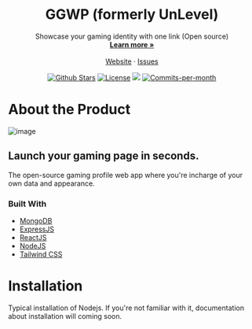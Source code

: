 <p align="center">
  <h1 align="center">GGWP (formerly UnLevel)</h3>

  <p align="center">
    Showcase your gaming identity with one link (Open source)
    <br />
    <a href="https://ggwp.link/"><strong>Learn more »</strong></a>
    <br />
    <br />
    <a href="https://ggwp.link">Website</a>
    ·
    <a href="https://github.com/ggwp-technology/ggwp/issues">Issues</a>
  </p>
</p>

<p align="center">
  <a href="https://github.com/ggwp-technology/ggwp/stargazers"><img src="https://img.shields.io/github/stars/ggwp-technology/ggwp" alt="Github Stars"></a>
  <a href="https://github.com/ggwp-technology/ggwp/blob/main/LICENSE"><img src="https://img.shields.io/badge/license-AGPLv3-purple" alt="License"></a>
  <img src="https://img.shields.io/github/package-json/v/ggwp-technology/ggwp">
  <a href="https://github.com/ggwp-technology/ggwp/pulse"><img src="https://img.shields.io/github/commit-activity/m/ggwp-technology/ggwp" alt="Commits-per-month"></a>
</p>

# About the Product
![image](https://user-images.githubusercontent.com/64759159/149734934-ed857be6-8d21-4073-a5ec-9add82bf1484.png)

## Launch your gaming page in seconds.
The open-source gaming profile web app where you're incharge of your own data and appearance.

### Built With

- [MongoDB](https://mongodb.com/)
- [ExpressJS](https://reactjs.org/)
- [ReactJS](https://expressjs.com)
- [NodeJS](https://nodejs.org/)
- [Tailwind CSS](https://tailwindcss.com/)

# Installation
Typical installation of Nodejs. If you're not familiar with it, documentation about installation will coming soon.
